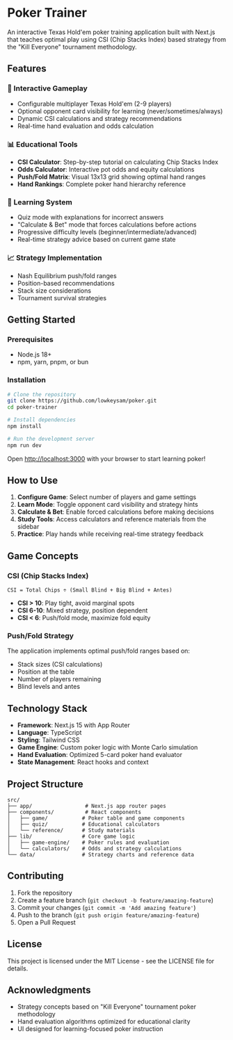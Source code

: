 # Poker Trainer

An interactive Texas Hold'em poker training application built with Next.js that teaches optimal play using CSI (Chip Stacks Index) based strategy from the "Kill Everyone" tournament methodology.

## Features

### 🎯 Interactive Gameplay
- Configurable multiplayer Texas Hold'em (2-9 players)
- Optional opponent card visibility for learning (never/sometimes/always)
- Dynamic CSI calculations and strategy recommendations
- Real-time hand evaluation and odds calculation

### 📊 Educational Tools
- **CSI Calculator**: Step-by-step tutorial on calculating Chip Stacks Index
- **Odds Calculator**: Interactive pot odds and equity calculations
- **Push/Fold Matrix**: Visual 13x13 grid showing optimal hand ranges
- **Hand Rankings**: Complete poker hand hierarchy reference

### 🧠 Learning System
- Quiz mode with explanations for incorrect answers
- "Calculate & Bet" mode that forces calculations before actions
- Progressive difficulty levels (beginner/intermediate/advanced)
- Real-time strategy advice based on current game state

### 📈 Strategy Implementation
- Nash Equilibrium push/fold ranges
- Position-based recommendations
- Stack size considerations
- Tournament survival strategies

## Getting Started

### Prerequisites
- Node.js 18+ 
- npm, yarn, pnpm, or bun

### Installation

```bash
# Clone the repository
git clone https://github.com/lowkeysam/poker.git
cd poker-trainer

# Install dependencies
npm install

# Run the development server
npm run dev
```

Open [http://localhost:3000](http://localhost:3000) with your browser to start learning poker!

## How to Use

1. **Configure Game**: Select number of players and game settings
2. **Learn Mode**: Toggle opponent card visibility and strategy hints
3. **Calculate & Bet**: Enable forced calculations before making decisions
4. **Study Tools**: Access calculators and reference materials from the sidebar
5. **Practice**: Play hands while receiving real-time strategy feedback

## Game Concepts

### CSI (Chip Stacks Index)
```
CSI = Total Chips ÷ (Small Blind + Big Blind + Antes)
```
- **CSI > 10**: Play tight, avoid marginal spots
- **CSI 6-10**: Mixed strategy, position dependent
- **CSI < 6**: Push/fold mode, maximize fold equity

### Push/Fold Strategy
The application implements optimal push/fold ranges based on:
- Stack sizes (CSI calculations)
- Position at the table
- Number of players remaining
- Blind levels and antes

## Technology Stack

- **Framework**: Next.js 15 with App Router
- **Language**: TypeScript
- **Styling**: Tailwind CSS
- **Game Engine**: Custom poker logic with Monte Carlo simulation
- **Hand Evaluation**: Optimized 5-card poker hand evaluator
- **State Management**: React hooks and context

## Project Structure

```
src/
├── app/                 # Next.js app router pages
├── components/          # React components
│   ├── game/           # Poker table and game components
│   ├── quiz/           # Educational calculators
│   └── reference/      # Study materials
├── lib/                # Core game logic
│   ├── game-engine/    # Poker rules and evaluation
│   └── calculators/    # Odds and strategy calculations
└── data/               # Strategy charts and reference data
```

## Contributing

1. Fork the repository
2. Create a feature branch (`git checkout -b feature/amazing-feature`)
3. Commit your changes (`git commit -m 'Add amazing feature'`)
4. Push to the branch (`git push origin feature/amazing-feature`)
5. Open a Pull Request

## License

This project is licensed under the MIT License - see the LICENSE file for details.

## Acknowledgments

- Strategy concepts based on "Kill Everyone" tournament poker methodology
- Hand evaluation algorithms optimized for educational clarity
- UI designed for learning-focused poker instruction
